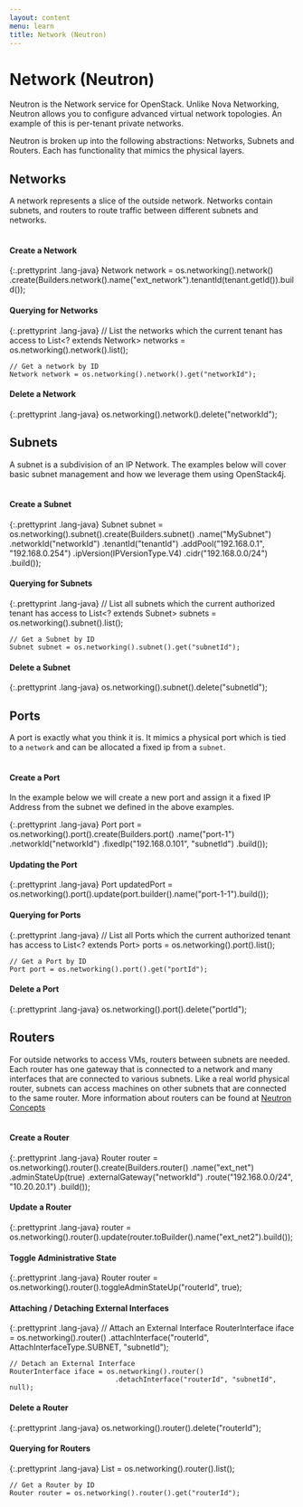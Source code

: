 ```yaml
---
layout: content
menu: learn
title: Network (Neutron)
---
```


# Network (Neutron)

Neutron is the Network service for OpenStack. Unlike Nova Networking, Neutron allows you to configure advanced virtual network topologies. An example of this is per-tenant private networks.  

Neutron is broken up into the following abstractions: Networks, Subnets and Routers.   Each has functionality that mimics the physical layers.

## Networks

A network represents a slice of the outside network.  Networks contain subnets, and routers to route traffic between different subnets and networks.
<br>
<br>

#### Create a Network

{:.prettyprint .lang-java}
	Network network = os.networking().network()
	                    .create(Builders.network().name("ext_network").tenantId(tenant.getId()).build());

#### Querying for Networks

{:.prettyprint .lang-java}
	// List the networks which the current tenant has access to
	List<? extends Network> networks = os.networking().network().list();
		
	// Get a network by ID
	Network network = os.networking().network().get("networkId");

#### Delete a Network

{:.prettyprint .lang-java}
	os.networking().network().delete("networkId");


## Subnets

A subnet is a subdivision of an IP Network. The examples below will cover basic subnet management and how we leverage them using OpenStack4j.
<br>
<br>

#### Create a Subnet

{:.prettyprint .lang-java}
	Subnet subnet = os.networking().subnet().create(Builders.subnet()
	                  .name("MySubnet")
	                  .networkId("networkId")
	                  .tenantId("tenantId")
	                  .addPool("192.168.0.1", "192.168.0.254")
	                  .ipVersion(IPVersionType.V4)
	                  .cidr("192.168.0.0/24")
	                  .build());

#### Querying for Subnets

{:.prettyprint .lang-java}
	// List all subnets which the current authorized tenant has access to
	List<? extends Subnet> subnets = os.networking().subnet().list();

	// Get a Subnet by ID
	Subnet subnet = os.networking().subnet().get("subnetId");
	
#### Delete a Subnet

{:.prettyprint .lang-java}
	os.networking().subnet().delete("subnetId");

## Ports

A port is exactly what you think it is.  It mimics a physical port which is tied to a `network` and can be allocated a fixed ip from a `subnet`.
<br>
<br>

#### Create a Port

In the example below we will create a new port and assign it a fixed IP Address from  the subnet we defined in the above examples.

{:.prettyprint .lang-java}
	Port port = os.networking().port().create(Builders.port()
	              .name("port-1")
	              .networkId("networkId")
	              .fixedIp("192.168.0.101", "subnetId")
	              .build());

#### Updating the Port

{:.prettyprint .lang-java}
	Port updatedPort = os.networking().port().update(port.builder().name("port-1-1").build());
	

#### Querying for Ports

{:.prettyprint .lang-java}
	// List all Ports which the current authorized tenant has access to
	List<? extends Port> ports = os.networking().port().list();

	// Get a Port by ID
	Port port = os.networking().port().get("portId");
	
#### Delete a Port

{:.prettyprint .lang-java}
	os.networking().port().delete("portId");
	
## Routers

For outside networks to access VMs, routers between subnets are needed.  Each router has one gateway that is connected to a network and many interfaces that are connected to various subnets.  Like a real world physical router, subnets can access machines on other subnets that are connected to the same router.  More information about routers can be found at [Neutron Concepts](http://docs.openstack.org/havana/install-guide/install/apt/content/install-neutron.html)
<br>
<br>

#### Create a Router

{:.prettyprint .lang-java}
	Router router = os.networking().router().create(Builders.router()
	                  .name("ext_net")
	                  .adminStateUp(true)
	                  .externalGateway("networkId")
	                  .route("192.168.0.0/24", "10.20.20.1")
	                  .build());
	
#### Update a Router

{:.prettyprint .lang-java}
	router = os.networking().router().update(router.toBuilder().name("ext_net2").build());
	
#### Toggle Administrative State

{:.prettyprint .lang-java}
	Router router = os.networking().router().toggleAdminStateUp("routerId", true);
	
#### Attaching / Detaching External Interfaces

{:.prettyprint .lang-java}
	// Attach an External Interface
	RouterInterface iface = os.networking().router()
	                          .attachInterface("routerId", AttachInterfaceType.SUBNET, "subnetId");

	// Detach an External Interface
	RouterInterface iface = os.networking().router()
	                          .detachInterface("routerId", "subnetId", null);
	
#### Delete a Router

{:.prettyprint .lang-java}
	os.networking().router().delete("routerId");
	
#### Querying for Routers

{:.prettyprint .lang-java}
	List<Router> = os.networking().router().list();

	// Get a Router by ID
	Router router = os.networking().router().get("routerId");

